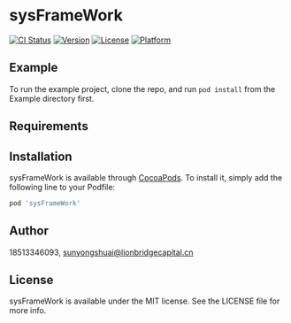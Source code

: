 # sysFrameWork

[![CI Status](https://img.shields.io/travis/18513346093/sysFrameWork.svg?style=flat)](https://travis-ci.org/18513346093/sysFrameWork)
[![Version](https://img.shields.io/cocoapods/v/sysFrameWork.svg?style=flat)](https://cocoapods.org/pods/sysFrameWork)
[![License](https://img.shields.io/cocoapods/l/sysFrameWork.svg?style=flat)](https://cocoapods.org/pods/sysFrameWork)
[![Platform](https://img.shields.io/cocoapods/p/sysFrameWork.svg?style=flat)](https://cocoapods.org/pods/sysFrameWork)

## Example

To run the example project, clone the repo, and run `pod install` from the Example directory first.

## Requirements

## Installation

sysFrameWork is available through [CocoaPods](https://cocoapods.org). To install
it, simply add the following line to your Podfile:

```ruby
pod 'sysFrameWork'
```

## Author

18513346093, sunyongshuai@lionbridgecapital.cn

## License

sysFrameWork is available under the MIT license. See the LICENSE file for more info.
